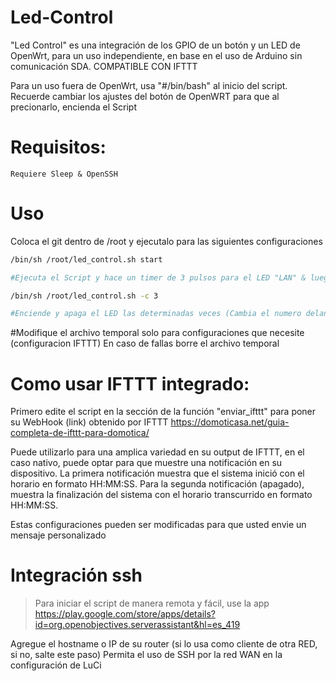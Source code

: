 # Led-Control
"Led Control" es una integración de los GPIO de un botón y un LED de OpenWrt, para un uso independiente, en base en el uso de Arduino sin comunicación SDA. COMPATIBLE CON IFTTT


Para un uso fuera de OpenWrt, usa "#/bin/bash" al inicio del script.
Recuerde cambiar los ajustes del botón de OpenWRT para que al precionarlo, encienda el Script

# Requisitos:
`Requiere
Sleep & OpenSSH `


# Uso

Coloca el git dentro de /root y ejecutalo para las siguientes configuraciones

```bash
/bin/sh /root/led_control.sh start 

#Ejecuta el Script y hace un timer de 3 pulsos para el LED "LAN" & luego de haber hecho el de 3 pulsos, cambia automaticamente para 2 pulsos (intervalo entre 3 y 2 pulsos automaticos [Usando un archivo TEMP])

/bin/sh /root/led_control.sh -c 3 

#Enciende y apaga el LED las determinadas veces (Cambia el numero delante de "-c" para cambiar las veces que se repita el encenido del LED)
```

#Modifique el archivo temporal solo para configuraciones que necesite (configuracion IFTTT)
En caso de fallas borre el archivo temporal


# Como usar IFTTT integrado:

Primero edite el script en la sección de la función "enviar_ifttt" para poner su WebHook (link) obtenido por IFTTT
https://domoticasa.net/guia-completa-de-ifttt-para-domotica/

Puede utilizarlo para una amplica variedad en su output de IFTTT, en el caso nativo, puede optar para que muestre una notificación en su dispositivo.
La primera notificación muestra que el sistema inició con el horario en formato HH:MM:SS. Para la segunda notificación (apagado), muestra la finalización del sistema con el horario transcurrido en formato HH:MM:SS.

Estas configuraciones pueden ser modificadas para que usted envie un mensaje personalizado

# Integración ssh
> Para iniciar el script de manera remota y fácil, use la app https://play.google.com/store/apps/details?id=org.openobjectives.serverassistant&hl=es_419

Agregue el hostname o IP de su router (si lo usa como cliente de otra RED, si no, salte este paso)
Permita el uso de SSH por la red WAN en la configuración de LuCi

